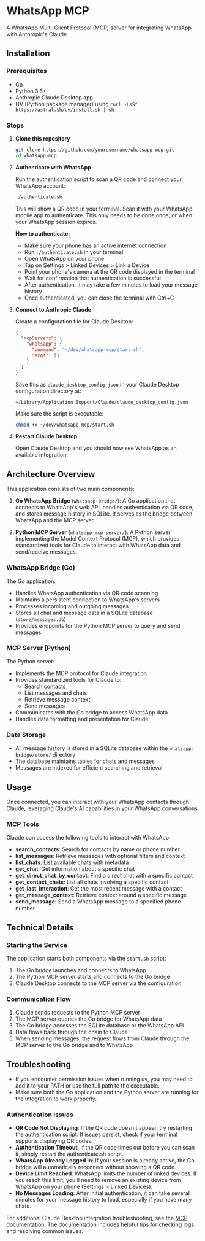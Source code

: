 # WhatsApp MCP

A WhatsApp Multi-Client Protocol (MCP) server for integrating WhatsApp with Anthropic's Claude.

## Installation

### Prerequisites

- Go
- Python 3.6+
- Anthropic Claude Desktop app
- UV (Python package manager) using `curl -LsSf https://astral.sh/uv/install.sh | sh`

### Steps

1. **Clone this repository**

   ```bash
   git clone https://github.com/yourusername/whatsapp-mcp.git
   cd whatsapp-mcp
   ```

2. **Authenticate with WhatsApp**

   Run the authentication script to scan a QR code and connect your WhatsApp account:

   ```bash
   ./authenticate.sh
   ```

   This will show a QR code in your terminal. Scan it with your WhatsApp mobile app to authenticate. This only needs to be done once, or when your WhatsApp session expires.

   **How to authenticate:**

   - Make sure your phone has an active internet connection
   - Run `./authenticate.sh` in your terminal
   - Open WhatsApp on your phone
   - Tap on Settings > Linked Devices > Link a Device
   - Point your phone's camera at the QR code displayed in the terminal
   - Wait for confirmation that authentication is successful
   - After authentication, it may take a few minutes to load your message history
   - Once authenticated, you can close the terminal with Ctrl+C

3. **Connect to Anthropic Claude**

   Create a configuration file for Claude Desktop:

   ```json
   {
     "mcpServers": {
       "whatsapp": {
         "command": "~/dev/whatsapp-mcp/start.sh",
         "args": []
       }
     }
   }
   ```

   Save this as `claude_desktop_config.json` in your Claude Desktop configuration directory at:

   ```
   ~/Library/Application Support/Claude/claude_desktop_config.json
   ```

   Make sure the script is executable:

   ```bash
   chmod +x ~/dev/whatsapp-mcp/start.sh
   ```

4. **Restart Claude Desktop**

   Open Claude Desktop and you should now see WhatsApp as an available integration.

## Architecture Overview

This application consists of two main components:

1. **Go WhatsApp Bridge** (`whatsapp-bridge/`): A Go application that connects to WhatsApp's web API, handles authentication via QR code, and stores message history in SQLite. It serves as the bridge between WhatsApp and the MCP server.

2. **Python MCP Server** (`whatsapp-mcp-server/`): A Python server implementing the Model Context Protocol (MCP), which provides standardized tools for Claude to interact with WhatsApp data and send/receive messages.

### WhatsApp Bridge (Go)

The Go application:

- Handles WhatsApp authentication via QR code scanning
- Maintains a persistent connection to WhatsApp's servers
- Processes incoming and outgoing messages
- Stores all chat and message data in a SQLite database (`store/messages.db`)
- Provides endpoints for the Python MCP server to query and send messages

### MCP Server (Python)

The Python server:

- Implements the MCP protocol for Claude integration
- Provides standardized tools for Claude to:
  - Search contacts
  - List messages and chats
  - Retrieve message context
  - Send messages
- Communicates with the Go bridge to access WhatsApp data
- Handles data formatting and presentation for Claude

### Data Storage

- All message history is stored in a SQLite database within the `whatsapp-bridge/store/` directory
- The database maintains tables for chats and messages
- Messages are indexed for efficient searching and retrieval

## Usage

Once connected, you can interact with your WhatsApp contacts through Claude, leveraging Claude's AI capabilities in your WhatsApp conversations.

### MCP Tools

Claude can access the following tools to interact with WhatsApp:

- **search_contacts**: Search for contacts by name or phone number
- **list_messages**: Retrieve messages with optional filters and context
- **list_chats**: List available chats with metadata
- **get_chat**: Get information about a specific chat
- **get_direct_chat_by_contact**: Find a direct chat with a specific contact
- **get_contact_chats**: List all chats involving a specific contact
- **get_last_interaction**: Get the most recent message with a contact
- **get_message_context**: Retrieve context around a specific message
- **send_message**: Send a WhatsApp message to a specified phone number

## Technical Details

### Starting the Service

The application starts both components via the `start.sh` script:

1. The Go bridge launches and connects to WhatsApp
2. The Python MCP server starts and connects to the Go bridge
3. Claude Desktop connects to the MCP server via the configuration

### Communication Flow

1. Claude sends requests to the Python MCP server
2. The MCP server queries the Go bridge for WhatsApp data
3. The Go bridge accesses the SQLite database or the WhatsApp API
4. Data flows back through the chain to Claude
5. When sending messages, the request flows from Claude through the MCP server to the Go bridge and to WhatsApp

## Troubleshooting

- If you encounter permission issues when running uv, you may need to add it to your PATH or use the full path to the executable.
- Make sure both the Go application and the Python server are running for the integration to work properly.

### Authentication Issues

- **QR Code Not Displaying**: If the QR code doesn't appear, try restarting the authentication script. If issues persist, check if your terminal supports displaying QR codes.
- **Authentication Timeout**: If the QR code times out before you can scan it, simply restart the authenticate.sh script.
- **WhatsApp Already Logged In**: If your session is already active, the Go bridge will automatically reconnect without showing a QR code.
- **Device Limit Reached**: WhatsApp limits the number of linked devices. If you reach this limit, you'll need to remove an existing device from WhatsApp on your phone (Settings > Linked Devices).
- **No Messages Loading**: After initial authentication, it can take several minutes for your message history to load, especially if you have many chats.

For additional Claude Desktop integration troubleshooting, see the [MCP documentation](https://modelcontextprotocol.io/quickstart/server#claude-for-desktop-integration-issues). The documentation includes helpful tips for checking logs and resolving common issues.
